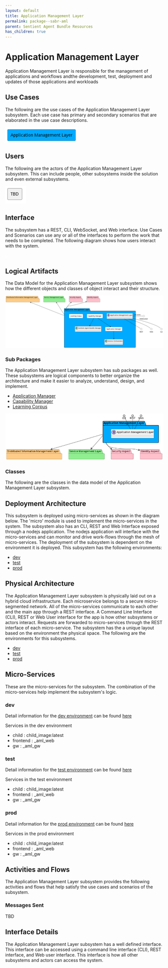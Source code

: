 ```yaml
---
layout: default
title: Application Management Layer
permalink: package--sabr-aml
parent: Sentient Agent Bundle Resources
has_children: true
---
```


# Application Management Layer

Application Management Layer is responsible for the management of applications and workflows andthe development, test, deployment and updates of those applications and workloads



## Use Cases

The following are the use cases of the Application Management Layer subsystem. Each use case has primary and secondary scenarios
that are elaborated in the use case descriptions.



![UseCase Diagram](./usecases.png)

## Users

The following are the actors of the Application Management Layer subsystem. This can include people, other subsystems
inside the solution and even external subsystems.



![User Interaction](./userinteraction.png)

## Interface

The subsystem has a REST, CLI, WebSocket, and Web interface. Use Cases and Scenarios can use any or all
of the interfaces to perform the work that needs to be completed. The following  diagram shows how
users interact with the system.

![Scenario Mappings Diagram](./scenariomapping.png)



## Logical Artifacts

The Data Model for the  Application Management Layer subsystem shows how the different objects and classes of object interact
and their structure.

![Sub Package Diagram](./subpackage.png)

### Sub Packages

The Application Management Layer subsystem has sub packages as well. These subsystems are logical components to better
organize the architecture and make it easier to analyze, understand, design, and implement.

* [Application Manager](package--sabr-aml-am)
* [Capability Manager](package--sabr-aml-cm)
* [Learning Corpus](package--sabr-aml-lc)


![Logical Diagram](./logical.png)

### Classes

The following are the classes in the data model of the Application Management Layer subsystem.




## Deployment Architecture

This subsystem is deployed using micro-services as shown in the diagram below. The 'micro' module is
used to implement the micro-services in the system. The subsystem also has an CLI, REST and Web Interface
exposed through a nodejs application. The nodejs application will interface with the micro-services and
can monitor and drive work-flows through the mesh of micro-services. The deployment of the subsystem is
dependent on the environment it is deployed. This subsystem has the following environments:
* [dev](environment--sabr-aml-dev)
* [test](environment--sabr-aml-test)
* [prod](environment--sabr-aml-prod)



## Physical Architecture

The Application Management Layer subsystem is physically laid out on a hybrid cloud infrastructure. Each microservice belongs
to a secure micro-segmented network. All of the micro-services communicate to each other and the main app through a
REST interface. A Command Line Interface (CLI), REST or Web User interface for the app is how other subsystems or actors
interact. Requests are forwarded to micro-services through the REST interface of each micro-service. The subsystem has
the a unique layout based on the environment the physical space. The following are the environments for this
subsystems.
* [dev](environment--sabr-aml-dev)
* [test](environment--sabr-aml-test)
* [prod](environment--sabr-aml-prod)


## Micro-Services

These are the micro-services for the subsystem. The combination of the micro-services help implement
the subsystem's logic.


### dev

Detail information for the [dev environment](environment--sabr-aml-dev)
can be found [here](environment--sabr-aml-dev)

Services in the dev environment

* child : child_image:latest
* frontend : _aml_web
* gw : _aml_gw


### test

Detail information for the [test environment](environment--sabr-aml-test)
can be found [here](environment--sabr-aml-test)

Services in the test environment

* child : child_image:latest
* frontend : _aml_web
* gw : _aml_gw


### prod

Detail information for the [prod environment](environment--sabr-aml-prod)
can be found [here](environment--sabr-aml-prod)

Services in the prod environment

* child : child_image:latest
* frontend : _aml_web
* gw : _aml_gw


## Activities and Flows
The Application Management Layer subsystem provides the following activities and flows that help satisfy the use
cases and scenarios of the subsystem.




### Messages Sent

TBD

## Interface Details
The Application Management Layer subsystem has a well defined interface. This interface can be accessed using a
command line interface (CLI), REST interface, and Web user interface. This interface is how all other
subsystems and actors can access the system.


